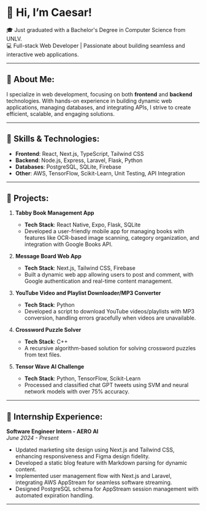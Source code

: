 # 👋 Hi, I’m Caesar!  
🎓 Just graduated with a Bachelor's Degree in Computer Science from UNLV.  
💻 Full-stack Web Developer | Passionate about building seamless and interactive web applications.

---

## 🚀 About Me:  
I specialize in web development, focusing on both **frontend** and **backend** technologies. With hands-on experience in building dynamic web applications, managing databases, and integrating APIs, I strive to create efficient, scalable, and engaging solutions.

---

## 🌱 Skills & Technologies:  
- **Frontend**: React, Next.js, TypeScript, Tailwind CSS  
- **Backend**: Node.js, Express, Laravel, Flask, Python  
- **Databases**: PostgreSQL, SQLite, Firebase  
- **Other**: AWS, TensorFlow, Scikit-Learn, Unit Testing, API Integration  

---

## 🎯 Projects:

1. **Tabby Book Management App**  
   - **Tech Stack**: React Native, Expo, Flask, SQLite  
   - Developed a user-friendly mobile app for managing books with features like OCR-based image scanning, category organization, and integration with Google Books API.

2. **Message Board Web App**  
   - **Tech Stack**: Next.js, Tailwind CSS, Firebase  
   - Built a dynamic web app allowing users to post and comment, with Google authentication and real-time content management.

3. **YouTube Video and Playlist Downloader/MP3 Converter**  
   - **Tech Stack**: Python  
   - Developed a script to download YouTube videos/playlists with MP3 conversion, handling errors gracefully when videos are unavailable.

4. **Crossword Puzzle Solver**  
   - **Tech Stack**: C++  
   - A recursive algorithm-based solution for solving crossword puzzles from text files.

5. **Tensor Wave AI Challenge**  
   - **Tech Stack**: Python, TensorFlow, Scikit-Learn  
   - Processed and classified chat GPT tweets using SVM and neural network models with over 75% accuracy.

---

## 🎯 Internship Experience:

**Software Engineer Intern - AERO AI**  
*June 2024 - Present*  
- Updated marketing site design using Next.js and Tailwind CSS, enhancing responsiveness and Figma design fidelity.  
- Developed a static blog feature with Markdown parsing for dynamic content.  
- Implemented user management flow with Next.js and Laravel, integrating AWS AppStream for seamless software streaming.  
- Designed PostgreSQL schema for AppStream session management with automated expiration handling.  


---

<!---
CaesarSaladx/CaesarSaladx is a ✨ special ✨ repository because its `README.md` (this file) appears on your GitHub profile.
You can click the Preview link to take a look at your changes.
--->
